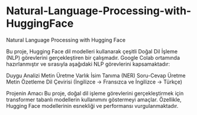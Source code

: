 # Natural-Language-Processing-with-HuggingFace

Natural Language Processing with Hugging Face

Bu proje, Hugging Face dil modelleri kullanarak çeşitli Doğal Dil İşleme (NLP) görevlerini gerçekleştiren bir çalışmadır. Google Colab ortamında hazırlanmıştır ve sırasıyla aşağıdaki NLP görevlerini kapsamaktadır:

Duygu Analizi
Metin Üretme
Varlık İsim Tanıma (NER)
Soru-Cevap Üretme
Metin Özetleme
Dil Çevirisi (İngilizce → Fransızca ve İngilizce → Türkçe)

Projenin Amacı
Bu proje, doğal dil işleme görevlerini gerçekleştirmek için transformer tabanlı modellerin kullanımını göstermeyi amaçlar. Özellikle, Hugging Face modellerinin esnekliği ve performansı vurgulanmaktadır.
